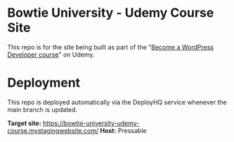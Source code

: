 # Bowtie University - Udemy Course Site

 This repo is for the site being built as part of the "[Become a WordPress Developer course](https://www.udemy.com/course/become-a-wordpress-developer-php-javascript/)" on Udemy.

# Deployment
This repo is deployed automatically via the DeployHQ service whenever the main branch is updated.

**Target site:** https://bowtie-university-udemy-course.mystagingwebsite.com/
**Host:** Pressable